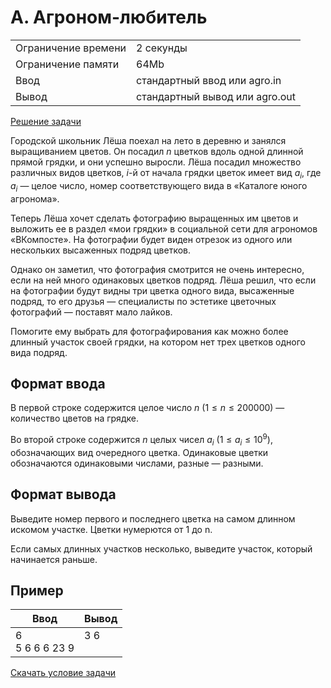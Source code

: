 # A. Агроном-любитель

<table>
    <tr>
        <td>Ограничение времени</td>
        <td>2 секунды</td>
    </tr>
    <tr>
        <td>Ограничение памяти</td>
        <td>64Mb</td>
    </tr>
    <tr>
        <td>Ввод</td>
        <td>стандартный ввод или agro.in</td>
    </tr>
    <tr>
        <td>Вывод</td>
        <td>стандартный вывод или agro.out</td>
    </tr>
</table>

[Решение задачи](./solution.cpp)

Городской школьник Лёша поехал на лето в деревню и занялся выращиванием цветов. Он посадил $n$ цветков вдоль одной длинной прямой грядки, и они успешно выросли. Лёша посадил множество различных видов цветков, $i$-й от начала грядки цветок имеет вид $a_i$, где $a_i$ — целое число, номер соответствующего вида в «Каталоге юного агронома».

Теперь Лёша хочет сделать фотографию выращенных им цветов и выложить ее в раздел «мои грядки» в социальной сети для агрономов «ВКомпосте». На фотографии будет виден отрезок из одного или нескольких высаженных подряд цветков.

Однако он заметил, что фотография смотрится не очень интересно, если на ней много одинаковых цветков подряд. Лёша решил, что если на фотографии будут видны три цветка одного вида, высаженные подряд, то его друзья — специалисты по эстетике цветочных фотографий — поставят мало лайков.

Помогите ему выбрать для фотографирования как можно более длинный участок своей грядки, на котором нет трех цветков одного вида подряд.

## Формат ввода

В первой строке содержится целое число $n$ ($1 \leq n \leq 200 000$) — количество цветов на грядке.

Во второй строке содержится $n$ целых чисел $a_i$ $(1 \leq a_i \leq 10^9)$, обозначающих вид очередного цветка. Одинаковые цветки обозначаются одинаковыми числами, разные — разными.

## Формат вывода

Выведите номер первого и последнего цветка на самом длинном искомом участке. Цветки нумерются от 1 до n.

Если самых длинных участков несколько, выведите участок, который начинается раньше.

## Пример

| Ввод | Вывод |
| -- | -- |
| 6 <br> 5 6 6 6 23 9 | 3 6 <br> <br> |

[Скачать условие задачи](https://contest.yandex.ru/contest/35179/download/A/)
